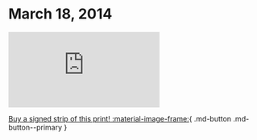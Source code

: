 # March 18, 2014

![](https://www.achewood.com/comic.php?date=03182014)

[Buy a signed strip of this print! :material-image-frame:](https://achewood-holiday-pop-up.myshopify.com/products/strip#03182014){ .md-button .md-button--primary }
